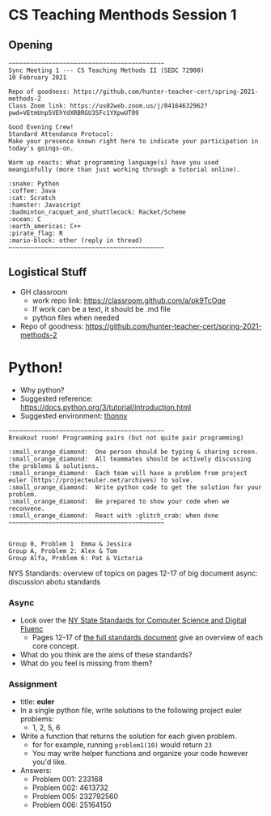 # CS Teaching Menthods Session 1

## Opening
```
~~~~~~~~~~~~~~~~~~~~~~~~~~~~~~~~~~~~~~~~~~~
Sync Meeting 1 --- CS Teaching Methods II (SEDC 72900)
10 February 2021

Repo of goodness: https://github.com/hunter-teacher-cert/spring-2021-methods-2
Class Zoom link: https://us02web.zoom.us/j/84164632962?pwd=VEtmUnp5VEhYdXRBRGU3SFc1YXpwUT09

Good Evening Crew!
Standard Attendance Protocol:
Make your presence known right here to indicate your participation in today's goings-on.

Warm up reacts: What programming language(s) have you used meanginfully (more than just working through a tutorial online).

:snake: Python
:coffee: Java
:cat: Scratch
:hamster: Javascript
:badminton_racquet_and_shuttlecock: Racket/Scheme
:ocean: C
:earth_americas: C++
:pirate_flag: R
:mario-block: other (reply in thread)
~~~~~~~~~~~~~~~~~~~~~~~~~~~~~~~~~~~~~~~~~~~
```

## Logistical Stuff
  * GH classroom
    - work repo link: https://classroom.github.com/a/pk9TcOqe
    - If work can be a text, it should be .md file
    - python files when needed
  * Repo of goodness: https://github.com/hunter-teacher-cert/spring-2021-methods-2

# Python!
  * Why python?
  * Suggested reference: https://docs.python.org/3/tutorial/introduction.html
  * Suggested environment: [thonny](https://thonny.org)

```
~~~~~~~~~~~~~~~~~~~~~~~~~~~~~~~~~~~~~~~~~~~
Breakout room! Programming pairs (but not quite pair programming)

:small_orange_diamond:  One person should be typing & sharing screen.
:small_orange_diamond:  All teammates should be actively discussing the problems & solutions.
:small_orange_diamond:  Each team will have a problem from project euler (https://projecteuler.net/archives) to solve.
:small_orange_diamond:  Write python code to get the solution for your problem.
:small_orange_diamond:  Be prepared to show your code when we reconvene.
:small_orange_diamond:  React with :glitch_crab: when done
~~~~~~~~~~~~~~~~~~~~~~~~~~~~~~~~~~~~~~~~~~~


Group 0, Problem 1  Emma & Jessica
Group A, Problem 2: Alex & Tom
Group Alfa, Problem 6: Pat & Victoria
```

NYS Standards:
  overview of topics on pages 12-17 of big document
  async: discussion abotu standards


### Async
  * Look over the [NY State Standards for Computer Science and Digital Fluenc](http://www.nysed.gov/curriculum-instruction/computer-science-and-digital-fluency-learning-standards)
    - Pages 12-17 of [the full standards document](http://www.nysed.gov/common/nysed/files/programs/curriculum-instruction/computer-science-digital-fluency-standards-k-12.pdf) give an overview of each core concept.
  * What do you think are the aims of these standards?
  * What do you feel is missing from them?

### Assignment
  * title: **euler**
  * In a single python file, write solutions to the following project euler problems:
    - 1, 2, 5, 6
  * Write a function that returns the solution for each given problem.
    - for for example, running `problem1(10)` would return `23`
    - You may write helper functions and organize your code however you'd like.
  * Answers:
    - Problem 001: 233168
    - Problem 002: 4613732
    - Problem 005: 232792560
    - Problem 006: 25164150
